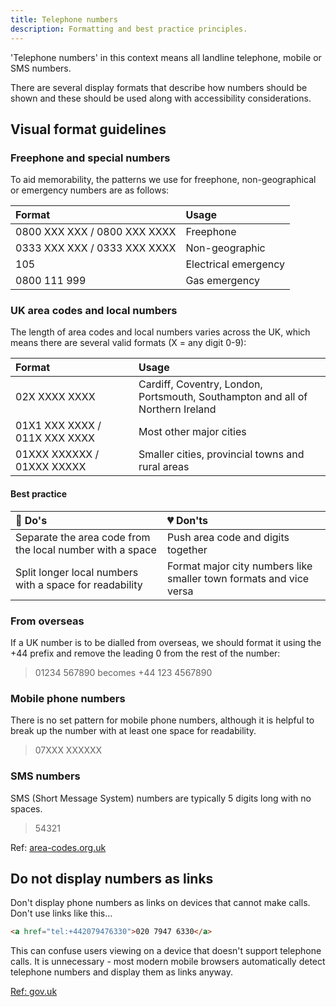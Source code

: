 ```yaml
---
title: Telephone numbers
description: Formatting and best practice principles.
---
```


'Telephone numbers' in this context means all landline telephone, mobile or SMS numbers.

There are several display formats that describe how numbers should be shown and these should be used along with accessibility considerations. 


## Visual format guidelines

### Freephone and special numbers 

To aid memorability, the patterns we use for freephone, non-geographical or emergency numbers are as follows:

| Format | Usage
| :--- | :--- 
| 0800&nbsp;XXX&nbsp;XXX / 0800&nbsp;XXX&nbsp;XXXX | Freephone |
| 0333&nbsp;XXX&nbsp;XXX / 0333&nbsp;XXX&nbsp;XXXX | Non-geographic |
| 105 | Electrical emergency |
| 0800&nbsp;111&nbsp;999 | Gas emergency |


### UK area codes and local numbers 

The length of area codes and local numbers varies across the UK, which means there are several valid formats (X = any digit 0-9):

| Format | Usage
| :--- | :--- 
| 02X&nbsp;XXXX&nbsp;XXXX | Cardiff, Coventry, London, Portsmouth, Southampton and all of Northern Ireland |
| 01X1&nbsp;XXX&nbsp;XXXX / 011X&nbsp;XXX&nbsp;XXXX | Most other major cities |
| 01XXX&nbsp;XXXXXX / 01XXX&nbsp;XXXXX | Smaller cities, provincial towns and rural areas |

#### Best practice

| 💚 Do's | 💔 Don'ts |
| :--- | :--- |
| Separate the area code from the local number with a space | Push area code and digits together |
| Split longer local numbers with a space for readability | Format major city numbers like smaller town formats and vice versa |



### From overseas

If a UK number is to be dialled from overseas, we should format it using the +44 prefix and remove the leading 0 from the rest of the number:

>01234 567890 becomes +44 123 4567890

### Mobile phone numbers

There is no set pattern for mobile phone numbers, although it is helpful to break up the number with at least one space for readability.

>07XXX&nbsp;XXXXXX


### SMS numbers

SMS (Short Message System) numbers are typically 5 digits long with no spaces.

>54321


Ref: [area-codes.org.uk](http://www.area-codes.org.uk/formatting.php)


## Do not display numbers as links 

Don't display phone numbers as links on devices that cannot make calls. Don't use links like this...

```html
<a href="tel:+442079476330">020 7947 6330</a>
```

This can confuse users viewing on a device that doesn't support telephone calls. It is unnecessary - most modern mobile browsers automatically detect telephone numbers and display them as links anyway.

[Ref: gov.uk](https://design-system.service.gov.uk/patterns/telephone-numbers/)